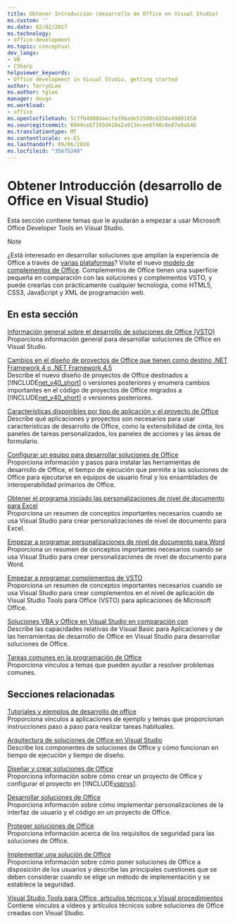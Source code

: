 ```yaml
---
title: Obtener Introducción (desarrollo de Office en Visual Studio)
ms.custom: ''
ms.date: 02/02/2017
ms.technology:
- office-development
ms.topic: conceptual
dev_langs:
- VB
- CSharp
helpviewer_keywords:
- Office development in Visual Studio, getting started
author: TerryGLee
ms.author: tglee
manager: douge
ms.workload:
- office
ms.openlocfilehash: 5c7fb4888daecfe396ade51500cd156e49801850
ms.sourcegitcommit: 6944ceb7193d410a2a913ecee6f40c6e87e8a54b
ms.translationtype: MT
ms.contentlocale: es-ES
ms.lasthandoff: 09/06/2018
ms.locfileid: "35675248"
---
```

# <a name="get-started-office-development-in-visual-studio"></a>Obtener Introducción (desarrollo de Office en Visual Studio)
  Esta sección contiene temas que le ayudarán a empezar a usar Microsoft Office Developer Tools en Visual Studio.  
  
> [!NOTE]  
>  ¿Está interesado en desarrollar soluciones que amplían la experiencia de Office a través de [varias plataformas](https://dev.office.com/add-in-availability)? Visite el nuevo [modelo de complementos de Office](https://dev.office.com/docs/add-ins/overview/office-add-ins). Complementos de Office tienen una superficie pequeña en comparación con las soluciones y complementos VSTO, y puede crearlas con prácticamente cualquier tecnología, como HTML5, CSS3, JavaScript y XML de programación web.  
  
## <a name="in-this-section"></a>En esta sección  
 [Información general sobre el desarrollo de soluciones de Office &#40;VSTO&#41;](../vsto/office-solutions-development-overview-vsto.md)  
 Proporciona información general para desarrollar soluciones de Office en Visual Studio.  
  
 [Cambios en el diseño de proyectos de Office que tienen como destino .NET Framework 4 o .NET Framework 4.5](../vsto/changes-to-the-design-of-office-projects-that-target-the-dotnet-framework-4-or-the-dotnet-framework-4-5.md)  
 Describe el nuevo diseño de proyectos de Office destinados a [!INCLUDE[net_v40_short](../sharepoint/includes/net-v40-short-md.md)] o versiones posteriores y enumera cambios importantes en el código de proyectos de Office migrados a [!INCLUDE[net_v40_short](../sharepoint/includes/net-v40-short-md.md)] o versiones posteriores.  
  
 [Características disponibles por tipo de aplicación y el proyecto de Office](../vsto/features-available-by-office-application-and-project-type.md)  
 Describe qué aplicaciones y proyectos son necesarios para usar características de desarrollo de Office, como la extensibilidad de cinta, los paneles de tareas personalizados, los paneles de acciones y las áreas de formulario.  
  
 [Configurar un equipo para desarrollar soluciones de Office](../vsto/configuring-a-computer-to-develop-office-solutions.md)  
 Proporciona información y pasos para instalar las herramientas de desarrollo de Office, el tiempo de ejecución que permite a las soluciones de Office para ejecutarse en equipos de usuario final y los ensamblados de interoperabilidad primarios de Office.  
  
 [Obtener el programa iniciado las personalizaciones de nivel de documento para Excel](../vsto/getting-started-programming-document-level-customizations-for-excel.md)  
 Proporciona un resumen de conceptos importantes necesarios cuando se usa Visual Studio para crear personalizaciones de nivel de documento para Excel.  
  
 [Empezar a programar personalizaciones de nivel de documento para Word](../vsto/getting-started-programming-document-level-customizations-for-word.md)  
 Proporciona un resumen de conceptos importantes necesarios cuando se usa Visual Studio para crear personalizaciones de nivel de documento para Word.  
  
 [Empezar a programar complementos de VSTO](../vsto/getting-started-programming-vsto-add-ins.md)  
 Proporciona un resumen de conceptos importantes necesarios cuando se usa Visual Studio para crear complementos en el nivel de aplicación de Visual Studio Tools para Office (VSTO) para aplicaciones de Microsoft Office.  
  
 [Soluciones VBA y Office en Visual Studio en comparación con](../vsto/vba-and-office-solutions-in-visual-studio-compared.md)  
 Describe las capacidades relativas de Visual Basic para Aplicaciones y de las herramientas de desarrollo de Office en Visual Studio para desarrollar soluciones de Office.  
  
 [Tareas comunes en la programación de Office](../vsto/common-tasks-in-office-programming.md)  
 Proporciona vínculos a temas que pueden ayudar a resolver problemas comunes.  
  
## <a name="related-sections"></a>Secciones relacionadas  
 [Tutoriales y ejemplos de desarrollo de office](../vsto/office-development-samples-and-walkthroughs.md)  
 Proporciona vínculos a aplicaciones de ejemplo y temas que proporcionan instrucciones paso a paso para realizar tareas habituales.  
  
 [Arquitectura de soluciones de Office en Visual Studio](../vsto/architecture-of-office-solutions-in-visual-studio.md)  
 Describe los componentes de soluciones de Office y cómo funcionan en tiempo de ejecución y tiempo de diseño.  
  
 [Diseñar y crear soluciones de Office](../vsto/designing-and-creating-office-solutions.md)  
 Proporciona información sobre cómo crear un proyecto de Office y configurar el proyecto en [!INCLUDE[vsprvs](../sharepoint/includes/vsprvs-md.md)].  
  
 [Desarrollar soluciones de Office](../vsto/developing-office-solutions.md)  
 Proporciona información sobre cómo implementar personalizaciones de la interfaz de usuario y el código en un proyecto de Office.  
  
 [Proteger soluciones de Office](../vsto/securing-office-solutions.md)  
 Proporciona información acerca de los requisitos de seguridad para las soluciones de Office.  
  
 [Implementar una solución de Office](../vsto/deploying-an-office-solution.md)  
 Proporciona información sobre cómo poner soluciones de Office a disposición de los usuarios y describe las principales cuestiones que se deben considerar cuando se elige un método de implementación y se establece la seguridad.  
  
 [Visual Studio Tools para Office, artículos técnicos y Visual procedimientos](http://go.microsoft.com/fwlink/?LinkID=106640)  
 Contiene vínculos a vídeos y artículos técnicos sobre soluciones de Office creadas con Visual Studio.  
  
  